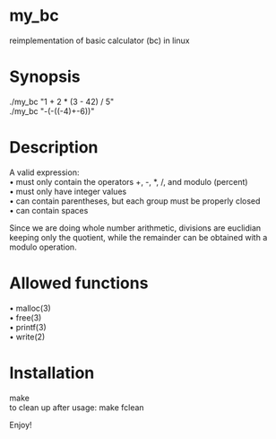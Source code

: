 # my_bc
reimplementation of basic calculator (bc) in linux 

# Synopsis
./my_bc "1 + 2 * (3 - 42) / 5"   
./my_bc "-(-((-4)+-6))"  

# Description
A valid expression:  
• must only contain the operators +, -, *, /, and modulo (percent)  
• must only have integer values  
• can contain parentheses, but each group must be properly closed  
• can contain spaces  

Since we are doing whole number arithmetic, divisions are euclidian keeping only the quotient, while the remainder can be obtained with a modulo operation.  

# Allowed functions
• malloc(3)  
• free(3)  
• printf(3)  
• write(2)  

# Installation
make  
to clean up after usage: make fclean  

Enjoy!
